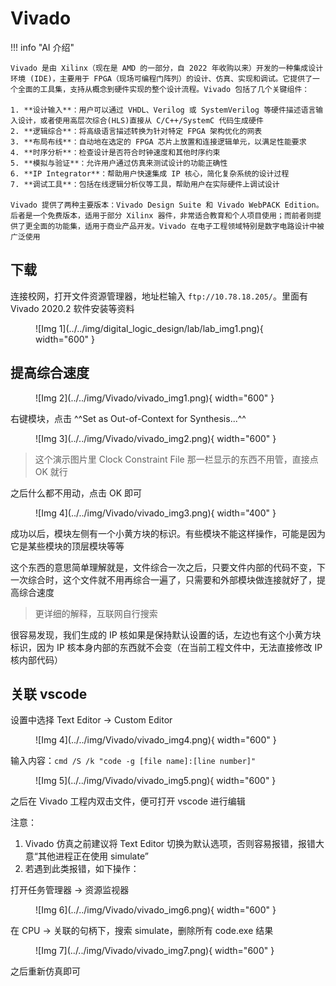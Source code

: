 # Vivado

!!! info "AI 介绍"

    Vivado 是由 Xilinx（现在是 AMD 的一部分，自 2022 年收购以来）开发的一种集成设计环境 (IDE)，主要用于 FPGA（现场可编程门阵列）的设计、仿真、实现和调试。它提供了一个全面的工具集，支持从概念到硬件实现的整个设计流程。Vivado 包括了几个关键组件：
    
    1. **设计输入**：用户可以通过 VHDL、Verilog 或 SystemVerilog 等硬件描述语言输入设计，或者使用高层次综合(HLS)直接从 C/C++/SystemC 代码生成硬件
    2. **逻辑综合**：将高级语言描述转换为针对特定 FPGA 架构优化的网表
    3. **布局布线**：自动地在选定的 FPGA 芯片上放置和连接逻辑单元，以满足性能要求
    4. **时序分析**：检查设计是否符合时钟速度和其他时序约束
    5. **模拟与验证**：允许用户通过仿真来测试设计的功能正确性
    6. **IP Integrator**：帮助用户快速集成 IP 核心，简化复杂系统的设计过程
    7. **调试工具**：包括在线逻辑分析仪等工具，帮助用户在实际硬件上调试设计
    
    Vivado 提供了两种主要版本：Vivado Design Suite 和 Vivado WebPACK Edition。后者是一个免费版本，适用于部分 Xilinx 器件，非常适合教育和个人项目使用；而前者则提供了更全面的功能集，适用于商业产品开发。Vivado 在电子工程领域特别是数字电路设计中被广泛使用

## 下载

连接校网，打开文件资源管理器，地址栏输入 `ftp://10.78.18.205/`。里面有 Vivado 2020.2 软件安装等资料

<figure markdown="span">
    ![Img 1](../../img/digital_logic_design/lab/lab_img1.png){ width="600" }
</figure>

## 提高综合速度

<figure markdown="span">
    ![Img 2](../../img/Vivado/vivado_img1.png){ width="600" }
</figure>

右键模块，点击 ^^Set as Out-of-Context for Synthesis...^^

<figure markdown="span">
    ![Img 3](../../img/Vivado/vivado_img2.png){ width="600" }
</figure>

> 这个演示图片里 Clock Constraint File 那一栏显示的东西不用管，直接点 OK 就行

之后什么都不用动，点击 OK 即可

<figure markdown="span">
    ![Img 4](../../img/Vivado/vivado_img3.png){ width="400" }
</figure>

成功以后，模块左侧有一个小黄方块的标识。有些模块不能这样操作，可能是因为它是某些模块的顶层模块等等

这个东西的意思简单理解就是，文件综合一次之后，只要文件内部的代码不变，下一次综合时，这个文件就不用再综合一遍了，只需要和外部模块做连接就好了，提高综合速度

> 更详细的解释，互联网自行搜索

很容易发现，我们生成的 IP 核如果是保持默认设置的话，左边也有这个小黄方块标识，因为 IP 核本身内部的东西就不会变（在当前工程文件中，无法直接修改 IP 核内部代码）

## 关联 vscode

设置中选择 Text Editor -> Custom Editor

<figure markdown="span">
    ![Img 4](../../img/Vivado/vivado_img4.png){ width="600" }
</figure>

输入内容：`cmd /S /k "code -g [file name]:[line number]"`

<figure markdown="span">
    ![Img 5](../../img/Vivado/vivado_img5.png){ width="600" }
</figure>

之后在 Vivado 工程内双击文件，便可打开 vscode 进行编辑

注意：

1. Vivado 仿真之前建议将 Text Editor 切换为默认选项，否则容易报错，报错大意“其他进程正在使用 simulate”
2. 若遇到此类报错，如下操作：

打开任务管理器 -> 资源监视器

<figure markdown="span">
    ![Img 6](../../img/Vivado/vivado_img6.png){ width="600" }
</figure>

在 CPU -> 关联的句柄下，搜索 simulate，删除所有 code.exe 结果

<figure markdown="span">
    ![Img 7](../../img/Vivado/vivado_img7.png){ width="600" }
</figure>

之后重新仿真即可